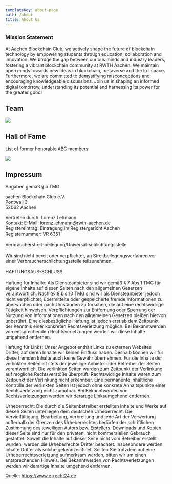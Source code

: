 ```yaml
---
templateKey: about-page
path: /about
title: About Us
---
```

### Mission Statement

At Aachen Blockchain Club, we actively shape the future of blockchain technology by empowering students through education, collaboration and innovation. We bridge the gap between curious minds and industry leaders, fostering a vibrant blockchain community at RWTH Aachen. We maintain open minds towards new ideas in blockchain, metaverse and the IoT space. Furthermore, we are committed to demystifying misconceptions and encouraging knowledgeable discussions. Join us in shaping an informed digital tomorrow, understanding its potential and harnessing its power for the greater good!

## T﻿eam

![](/img/mikolaj-radlinski.png)

## H﻿all of Fame

L﻿ist of former honorable ABC members:

![](/img/teams-abc-homepage.jpg)



## Impressum

Angaben gemäß § 5 TMG 

a﻿achen Blockchain Club e.V.\
Pontwall 3\
52062 Aachen

Vertreten durch: Lorenz Lehmann\
Kontakt: E-Mail: lorenz.lehmann@rwth-aachen.de \
Registereintrag: Eintragung im Registergericht Aachen \
Registernummer: VR 6351\
\
Verbraucherstreit-beilegung/Universal-schlichtungsstelle \
\
Wir sind nicht bereit oder verpflichtet, an Streitbeilegungsverfahren vor einer Verbraucherschlichtungsstelle teilzunehmen. \
\
HAFTUNGSAUS-SCHLUSS \
\
Haftung für Inhalte: Als Diensteanbieter sind wir gemäß § 7 Abs.1 TMG für eigene Inhalte auf diesen Seiten nach den allgemeinen Gesetzen verantwortlich. Nach §§ 8 bis 10 TMG sind wir als Diensteanbieter jedoch nicht verpflichtet, übermittelte oder gespeicherte fremde Informationen zu überwachen oder nach Umständen zu forschen, die auf eine rechtswidrige Tätigkeit hinweisen. Verpflichtungen zur Entfernung oder Sperrung der Nutzung von Informationen nach den allgemeinen Gesetzen bleiben hiervon unberührt. Eine diesbezügliche Haftung ist jedoch erst ab dem Zeitpunkt der Kenntnis einer konkreten Rechtsverletzung möglich. Bei Bekanntwerden von entsprechenden Rechtsverletzungen werden wir diese Inhalte umgehend entfernen. 

Haftung für Links: Unser Angebot enthält Links zu externen Websites Dritter, auf deren Inhalte wir keinen Einfluss haben. Deshalb können wir für diese fremden Inhalte auch keine Gewähr übernehmen. Für die Inhalte der verlinkten Seiten ist stets der jeweilige Anbieter oder Betreiber der Seiten verantwortlich. Die verlinkten Seiten wurden zum Zeitpunkt der Verlinkung auf mögliche Rechtsverstöße überprüft. Rechtswidrige Inhalte waren zum Zeitpunkt der Verlinkung nicht erkennbar. Eine permanente inhaltliche Kontrolle der verlinkten Seiten ist jedoch ohne konkrete Anhaltspunkte einer Rechtsverletzung nicht zumutbar. Bei Bekanntwerden von Rechtsverletzungen werden wir derartige Linksumgehend entfernen. 

Urheberrecht: Die durch die Seitenbetreiber erstellten Inhalte und Werke auf diesen Seiten unterliegen dem deutschen Urheberrecht. Die Vervielfältigung, Bearbeitung, Verbreitung und jede Art der Verwertung außerhalb der Grenzen des Urheberrechtes bedürfen der schriftlichen Zustimmung des jeweiligen Autors bzw. Erstellers. Downloads und Kopien dieser Seite sind nur für den privaten, nicht kommerziellen Gebrauch gestattet. Soweit die Inhalte auf dieser Seite nicht vom Betreiber erstellt wurden, werden die Urheberrechte Dritter beachtet. Insbesondere werden Inhalte Dritter als solche gekennzeichnet. Sollten Sie trotzdem auf eine Urheberrechtsverletzung aufmerksam werden, bitten wir um einen entsprechenden Hinweis. Bei Bekanntwerden von Rechtsverletzungen werden wir derartige Inhalte umgehend entfernen. 

Quelle: https://www.e-recht24.de